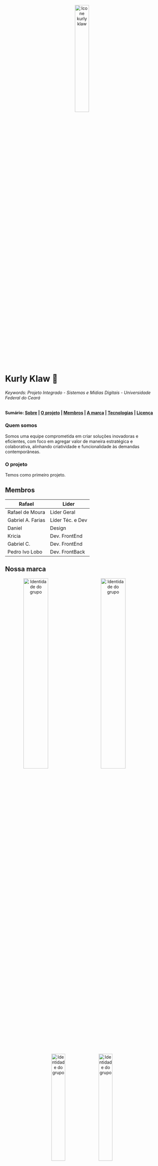 <!--

**Here are some ideas to get you started:**

🙋‍♀️ A short introduction - what is your organization all about???
🌈 Contribution guidelines - how can the community get involved?
👩‍💻 Useful resources - where can the community find your docs? Is there anything else the community should know?
🍿 Fun facts - what does your team eat for breakfast?
🧙 Remember, you can do mighty things with the power of [Markdown](https://docs.github.com/github/writing-on-github/getting-started-with-writing-and-formatting-on-github/basic-writing-and-formatting-syntax)
-->


<div align="center" name="inicio">
  <img src="https://github.com/user-attachments/assets/2095a7ec-acfc-4982-8bf5-16341179fd90" alt="Icone kurly klaw" width=30% height=auto>
</div>

# Kurly Klaw 🐉

###### Keywords: Projeto Integrado - Sistemas e Mídias Digitais - Universidade Federal do Ceará

<h4>Sumário: 
 <a href="#sobre">Sobre</a> |
 <a href="#projeto">O projeto</a> |
 <a href="#membros">Membros</a> |
 <a href="#marca">A marca</a> |
 <a href="#tecnologias">Tecnologias</a> |
 <a href="#licença">Licença</a>
 </h4>

<!---->
<h3 name="sobre"> Quem somos </h3>
Somos uma equipe comprometida em criar soluções inovadoras e eficientes, com foco em agregar valor de maneira estratégica e colaborativa, alinhando criatividade e funcionalidade às demandas contemporâneas. 

<h3 name="projeto"> O projeto </h3>

Temos como primeiro projeto.

<h2 name="membros"> Membros </h2> 

Rafael | Lider
------- | ------
Rafael de Moura | Lider Geral
Gabriel A. Farias | Líder Téc. e Dev
Daniel | Design
Kricia | Dev. FrontEnd
Gabriel C. | Dev. FrontEnd
Pedro Ivo Lobo | Dev. FrontBack

<h2 name="marca"> Nossa marca </h2> 

<div position="relative" margin=20px align="center" width=80% height="auto">
  <img src="https://github.com/user-attachments/assets/0456442f-2d1b-4de5-9ee0-bdfc497f242f" alt="Identidade do grupo" width=40% height=auto align="left">
  <img src="https://github.com/user-attachments/assets/74a995c3-abd1-481b-b399-c84fd9fdfc5e" alt="Identidade do grupo" width=40% height=auto align="rigth">
  <img src="https://github.com/user-attachments/assets/c6394c51-8010-4fbf-91b6-a4ab58a48422" alt="Identidade do grupo" width=30% height=auto align="rigth">
  <img src="https://github.com/user-attachments/assets/b481705c-d84b-4938-a006-a3bfc568551d" alt="Identidade do grupo" width=30% height=auto align="rigth">
</div> 

## Paleta

<div>
	<img src="https://github.com/user-attachments/assets/41082912-c118-4aea-aacd-b63ed2d9f472" alt="Cores usadas na identidade do grupo. Azul leve: #2440BF ; Laranja forte: #6D7FD1 ; Azul marcante: #E3B92D ; Amarelo leve: #DB5E0B ; Ocre: #F5DF85 ; Preto: #000000 " width=100% height=auto>
</div> 

<h2 name="tecnologias">Tecnologias escolhidas</h2>

<div>
	<h6>Backend</h6>
	<a>
		Framework de desenvolvimento: Node.js<br>
  		Banco de Dados: MongoDB
	</a>
	<h6>Frontend</h6>
	<a>
		Framework de desenvolvimento: Html, Css e JavaSccript (DOM)<br>
  		Conexão com API: FETCH ou AXIOS<br>
		Modelo de autenticação: JWT<br>
	</a>
</div>


## Tabela de Requisitos

<table>
        <thead>
            <tr>
                <th>Código</th>
                <th>Funcionalidade</th>
                <th>Prioridade</th>
            </tr>
        </thead>
        <tbody>
            <tr>
                <td>RF G001</td>
                <td>Visualizar o catálogo interativo com todos os serviços do salão</td>
                <td>Alta</td>
            </tr>
            <tr>
                <td>RNF G002</td>
                <td>Deve ser responsivo para dispositivos móveis</td>
                <td>Alta</td>
            </tr>
            <tr>
                <td>RF G003</td>
                <td>Pré-Cadastrar usuário</td>
                <td>Alta</td>
            </tr>
            <tr>
                <td>RF PA004</td>
                <td>Ver um calendário com os horários disponíveis</td>
                <td>Alta</td>
            </tr>
            <tr>
                <td>RF PA005</td>
                <td>Marcar um horário</td>
                <td>Alta</td>
            </tr>
            <tr>
                <td>RF PA006</td>
                <td>Ver meu horário marcado</td>
                <td>Alta</td>
            </tr>
            <tr>
                <td>RF PA007</td>
                <td>Editar um horário marcado</td>
                <td>Média</td>
            </tr>
            <tr>
                <td>RF PA008</td>
                <td>Cancelar um horário marcado</td>
                <td>Média</td>
            </tr>
            <tr>
                <td>RF PA009</td>
                <td>Ver meu histórico de horários marcados</td>
                <td>Baixa</td>
            </tr>
            <tr>
                <td>RF G010</td>
                <td>Tirar dúvidas com a atendente</td>
                <td>Média</td>
            </tr>
            <tr>
                <td>RF G011</td>
                <td>Realizar login na aplicação</td>
                <td>Alta</td>
            </tr>
            <tr>
                <td>RF G012</td>
                <td>Realizar logout da aplicação</td>
                <td>Média</td>
            </tr>
            <tr>
                <td>RF ADM013</td>
                <td>Ver a lista com todos os horários marcados</td>
                <td>Alta</td>
            </tr>
            <tr>
                <td>RF ADM014</td>
                <td>Filtrar os horários por dados relevantes como data e hora</td>
                <td>Média</td>
            </tr>
            <tr>
                <td>RF ADM015</td>
                <td>Cancelar qualquer horário marcado da tabela</td>
                <td>Baixa</td>
            </tr>
            <tr>
                <td>RF ADM016</td>
                <td>Editar os horários disponíveis em cada dia no calendário</td>
                <td>Baixa</td>
            </tr>
            <tr>
                <td>RF ADM017</td>
                <td>Marcar qualquer dia e horário específico para uma cliente mesmo que ela não esteja cadastrada</td>
                <td>Baixa</td>
            </tr>
        </tbody>
</table>

## Primeira iteração de User Stories

 <div class="user-story">
        <strong>Requisito Funcional 001 (Cód. RF G001):</strong>
        <p><strong>COMO:</strong> usuário geral, <strong>QUERO:</strong> visualizar o catálogo interativo com todos os serviços do salão <strong>PARA:</strong> visualizar sem nenhuma barreira todos os produtos e serviços e detalhes dos tratamentos feito no salão.</p>
    </div>

<div class="user-story">
        <strong>Requisito Não Funcional 002 (Cód. RNF G002):</strong>
        <p><strong>COMO:</strong> usuário geral, <strong>QUERO:</strong> visualizar o site/aplicação em qualquer dispositivo móvel <strong>PARA:</strong> acessar todas as funcionalidades e informações de maneira coesa dentro do dispositivo, para conseguir usar todas as funcionalidades do sistema sem problemas.</p>
</div>

<div class="user-story">
        <strong>Requisito Funcional 003 (Cód. RF G003):</strong>
        <p><strong>COMO:</strong> usuário geral, <strong>QUERO:</strong> efetuar meu cadastro dentro do sistema <strong>PARA:</strong> poder fazer o login e utilizar os recursos de agendamento de horários, como poder marcar um horário, ver meu horário cadastrado, alterar e cancelá-lo e ver meu histórico de horários.</p>
</div>

<div class="user-story">
        <strong>Requisito Funcional 004 (Cód. RF PA004):</strong>
        <p><strong>COMO:</strong> cliente cadastrado do salão, <strong>QUERO:</strong> ver a tabela de horários disponíveis <strong>PARA:</strong> saber quais são os horários disponíveis no salão em até 2 meses a frente da data atual para marcar um horário.</p>
</div>

<div class="user-story">
        <strong>Requisito Funcional 005 (Cód. RF PA005):</strong>
        <p><strong>COMO:</strong> cliente cadastrado do salão, <strong>QUERO:</strong> marcar um horário <strong>PARA:</strong> conseguir guardar UM horário garantido no salão, indicando qual tipo de tratamento e detalhes para garantir que o serviço que meu objetivo seja alcançado.</p>
</div>

<div class="user-story">
        <strong>Requisito Funcional 006 (Cód. RF PA006):</strong>
        <p><strong>COMO:</strong> cliente cadastrado do salão, <strong>QUERO:</strong> editar um horário marcado <strong>PARA:</strong> mudar previamente meu horário marcado caso tenha algum compromisso, ou editar o tipo de tratamento necessário caso as minhas necessidades tenham mudado.</p>
</div>

 <div class="user-story">
        <strong>Requisito Funcional 007 (Cód. RF PA007):</strong>
        <p><strong>COMO:</strong> cliente cadastrado do salão, <strong>QUERO:</strong> ver meu horário marcado <strong>PARA:</strong> confirmar que o agendamento daquele horário foi feito e poder fazer mudanças caso necessário.</p>
</div>

<div class="user-story">
        <strong>Requisito Funcional 008 (Cód. RF PA008):</strong>
        <p><strong>COMO:</strong> cliente cadastrado do salão, <strong>QUERO:</strong> cancelar um horário marcado <strong>PARA:</strong> não ocupar um horário que marquei caso não possa ou não queira mais ir ao salão de beleza.</p>
</div>

<div class="user-story">
        <strong>Requisito Funcional 009 (Cód. RF PA009):</strong>
        <p><strong>COMO:</strong> cliente cadastrado do salão, <strong>QUERO:</strong> ver meu histórico de horários marcados <strong>PARA:</strong> visualizar todas as vezes que fui no salão e quais tratamentos fiz, assim posso me organizar caso esteja fazendo um tratamento importante que dependa ir em um tempo determinado no salão.</p>
</div>

 <div class="user-story">
        <strong>Requisito Funcional 010 (Cód. RF G010):</strong>
        <p><strong>COMO:</strong> usuário geral, <strong>QUERO:</strong> tirar dúvidas com a atendente <strong>PARA:</strong> tirar dúvidas pontuais sobre o salão ou indicar caso algum problema tenha acontecido.</p>
 </div>

<div class="user-story">
        <strong>Requisito Funcional 011 (Cód. RF G011):</strong>
        <p><strong>COMO:</strong> usuário geral, <strong>QUERO:</strong> realizar login na aplicação <strong>PARA:</strong> utilizar todas as funcionalidades que o catálogo permite com base no meu tipo de usuário.</p>
</div>

<div class="user-story">
        <strong>Requisito Funcional 012 (Cód. RF G012):</strong>
        <p><strong>COMO:</strong> usuário geral, <strong>QUERO:</strong> realizar logout da aplicação <strong>PARA:</strong> poder sair da minha conta de cliente.</p>
</div>

<div class="user-story">
        <strong>Requisito Funcional 013 (Cód. RF ADM013):</strong>
        <p><strong>COMO:</strong> usuário administrador, <strong>QUERO:</strong> ver a lista com todos os horários marcados <strong>PARA:</strong> gerenciar todos os horários marcados no salão, qual pessoa está em cada horário e qual procedimento ela vai fazer.</p>
</div>

<div class="user-story">
        <strong>Requisito Funcional 014 (Cód. RF ADM014):</strong>
        <p><strong>COMO:</strong> usuário administrador, <strong>QUERO:</strong> filtrar os horários por dados relevantes como data e hora <strong>PARA:</strong> conseguir visualizar cada dia específico ou data, assim conseguindo extrair dados relevantes passados e futuros da planilha de maneira simplificada.</p>
</div>

<div class="user-story">
        <strong>Requisito Funcional 015 (Cód. RF ADM015):</strong>
        <p><strong>COMO:</strong> usuário administrador, <strong>QUERO:</strong> cancelar qualquer horário marcado da tabela <strong>PARA:</strong> cancelar algum horário em caso de imprevisto, conseguindo visualizar qual a pessoa que está no horário para avisar previamente.</p>
</div>

<div class="user-story">
        <strong>Requisito Funcional 016 (Cód. RF ADM016):</strong>
        <p><strong>COMO:</strong> usuário administrador, <strong>QUERO:</strong> editar os horários disponíveis em cada dia no calendário <strong>PARA:</strong> adaptar o horário do calendário aos dias do salão, caso tenha algum dia reduzido, feriados, eventos especiais ou quando o salão não estiver funcionando em um dia que normalmente estaria.</p>
</div>

<div class="user-story">
        <strong>Requisito Funcional 017 (Cód. RF ADM017):</strong>
        <p><strong>COMO:</strong> usuário administrador, <strong>QUERO:</strong> marcar qualquer dia e horário específico para uma cliente mesmo que ela não esteja cadastrada <strong>PARA:</strong> marcar um horário de clientes que ainda preferem o método tradicional e marquem horários com a atendente, assim o salão pode usar nosso sistema como ponto central de agendamentos.</p>
</div>

<h2 name="licença">Renuncia dos Direitos</h2>

Kuly Klaw, Inc., hereby disclaims all copyright interest in the program written by Kuly Klaw Team.

signature of Gabriel Farias 1 Dezember 2024
Gabriel Farias, technical leader Kurly Klaw

 <h6>
  <a href="#inicio">Voltar ao início</a>
</h6>
